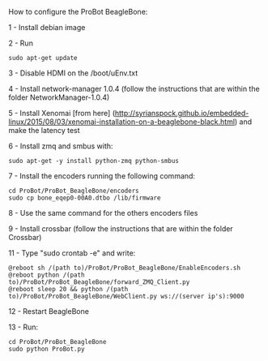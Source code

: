 How to configure the ProBot BeagleBone:

1 - Install debian image

2 - Run 
	
	sudo apt-get update

3 - Disable HDMI on the /boot/uEnv.txt

4 - Install network-manager 1.0.4 (follow the instructions that are within the folder NetworkManager-1.0.4)

5 - Install Xenomai [from here] (http://syrianspock.github.io/embedded-linux/2015/08/03/xenomai-installation-on-a-beaglebone-black.html) and make the latency test

6 - Install zmq and smbus with:
    
    sudo apt-get -y install python-zmq python-smbus

7 - Install the encoders running the following command: 

	cd ProBot/ProBot_BeagleBone/encoders
	sudo cp bone_eqep0-00A0.dtbo /lib/firmware

8 - Use the same command for the others encoders files

9 - Install crossbar (follow the instructions that are within the folder Crossbar)

11 - Type "sudo crontab -e" and write:

	@reboot sh /(path to)/ProBot/ProBot_BeagleBone/EnableEncoders.sh
	@reboot python /(path to)/ProBot/ProBot_BeagleBone/forward_ZMQ_Client.py
	@reboot sleep 20 && python /(path to)/ProBot/ProBot_BeagleBone/WebClient.py ws://(server ip's):9000

12 - Restart BeagleBone	

13 - Run:

	cd ProBot/ProBot_BeagleBone
	sudo python ProBot.py

